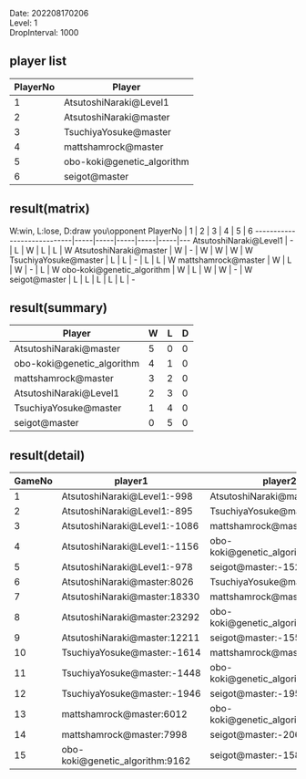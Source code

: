 Date: 202208170206  
Level: 1  
DropInterval: 1000  
## player list
PlayerNo  |  Player
----------|----------------------------
1         |  AtsutoshiNaraki@Level1
2         |  AtsutoshiNaraki@master
3         |  TsuchiyaYosuke@master
4         |  mattshamrock@master
5         |  obo-koki@genetic_algorithm
6         |  seigot@master
## result(matrix)
W:win, L:lose, D:draw
you\opponent PlayerNo       |  1  |  2  |  3  |  4  |  5  |  6
----------------------------|-----|-----|-----|-----|-----|---
AtsutoshiNaraki@Level1      |  -  |  L  |  W  |  L  |  L  |  W
AtsutoshiNaraki@master      |  W  |  -  |  W  |  W  |  W  |  W
TsuchiyaYosuke@master       |  L  |  L  |  -  |  L  |  L  |  W
mattshamrock@master         |  W  |  L  |  W  |  -  |  L  |  W
obo-koki@genetic_algorithm  |  W  |  L  |  W  |  W  |  -  |  W
seigot@master               |  L  |  L  |  L  |  L  |  L  |  -
## result(summary)
Player                      |  W  |  L  |  D
----------------------------|-----|-----|---
AtsutoshiNaraki@master      |  5  |  0  |  0
obo-koki@genetic_algorithm  |  4  |  1  |  0
mattshamrock@master         |  3  |  2  |  0
AtsutoshiNaraki@Level1      |  2  |  3  |  0
TsuchiyaYosuke@master       |  1  |  4  |  0
seigot@master               |  0  |  5  |  0
## result(detail)
GameNo  |  player1                          |  player2
--------|-----------------------------------|----------------------------------
1       |  AtsutoshiNaraki@Level1:-998      |  AtsutoshiNaraki@master:9374
2       |  AtsutoshiNaraki@Level1:-895      |  TsuchiyaYosuke@master:-1294
3       |  AtsutoshiNaraki@Level1:-1086     |  mattshamrock@master:16949
4       |  AtsutoshiNaraki@Level1:-1156     |  obo-koki@genetic_algorithm:11836
5       |  AtsutoshiNaraki@Level1:-978      |  seigot@master:-1520
6       |  AtsutoshiNaraki@master:8026      |  TsuchiyaYosuke@master:-1636
7       |  AtsutoshiNaraki@master:18330     |  mattshamrock@master:13208
8       |  AtsutoshiNaraki@master:23292     |  obo-koki@genetic_algorithm:10770
9       |  AtsutoshiNaraki@master:12211     |  seigot@master:-1551
10      |  TsuchiyaYosuke@master:-1614      |  mattshamrock@master:14055
11      |  TsuchiyaYosuke@master:-1448      |  obo-koki@genetic_algorithm:11475
12      |  TsuchiyaYosuke@master:-1946      |  seigot@master:-1955
13      |  mattshamrock@master:6012         |  obo-koki@genetic_algorithm:10644
14      |  mattshamrock@master:7998         |  seigot@master:-2067
15      |  obo-koki@genetic_algorithm:9162  |  seigot@master:-1587
